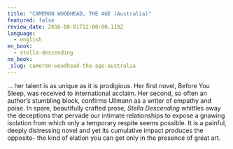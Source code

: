 ```yaml
---
title: "CAMERON WOODHEAD, THE AGE (Australia)"
featured: false
review_date: 2016-08-01T12:00:00.119Z
language:
  - english
en_book:
  - stella-descending
no_book:
_slug: cameron-woodhead-the-age-australia
---
```


… her talent is as unique as it is prodigious. Her first novel, Before You Sleep, was received to international acclaim. Her second, so often an author’s stumbling block, confirms Ullmann as a writer of empathy and poise. In spare, beautifully crafted prose, _Stella Descending_ whittles away the deceptions that pervade our intimate relationships to expose a gnawing isolation from which only a temporary respite seems possible. It is a painful, deeply distressing novel and yet its cumulative impact produces the opposite- the kind of elation you can get only in the presence of great art.

